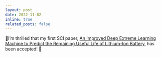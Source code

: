 ```yaml
---
layout: post
date: 2022-11-02
inline: true
related_posts: false
---
```


🎉I’m thrilled that my first SCI paper, [An Improved Deep Extreme Learning Machine to Predict the Remaining Useful Life of Lithium-Ion Battery](https://www.frontiersin.org/journals/energy-research/articles/10.3389/fenrg.2022.1032660/full), has been accepted! 🥳
